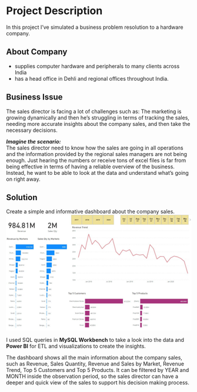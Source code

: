# Project Description
In this project I’ve simulated a business problem resolution to a hardware company.

## About Company
- supplies computer hardware and peripherals to many clients across India
- has a head office in Dehli and regional offices throughout India.

## Business Issue
The sales director is facing a lot of challenges such as:
The marketing is growing dynamically and then he’s struggling in terms of tracking the sales, needing more accurate insights about the company sales, and then take the necessary decisions.

***Imagine the scenario:*** <br/>
The sales director need to know how the sales are going in all operations and the information provided by the regional sales managers are not being enough.
Just hearing the numbers or receive tons of excel files is far from being effective in terms of having a reliable overview of the business.
Instead, he want to be able to look at the data and understand what’s going on right away.

## Solution
Create a simple and informative dashboard about the company sales.
![Final Dashboard](https://github.com/aman-thapa/Sales-Insights-bi/blob/main/Images/Dashboard%20Image.JPG)

I used SQL queries in **MySQL Workbench** to take a look into the data and **Power BI** for ETL and visualizations to create the insights.<br/>

The dashboard shows all the main information about the company sales, such as Revenue, Sales Quantity, Revenue and Sales by Market, Revenue Trend, Top 5 Customers and Top 5 Products.
It can be filtered by YEAR and MONTH inside the observation period, so the sales director can have a deeper and quick view of the sales to support his decision making process.
